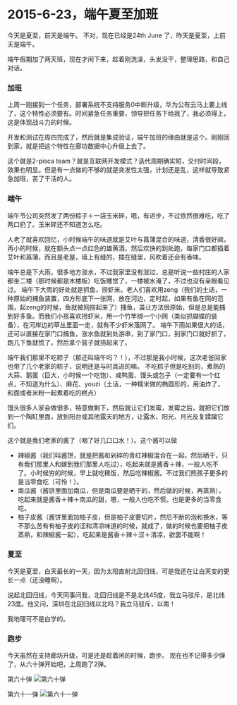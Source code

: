# 2015-6-23，端午夏至加班 #
今天是夏至，前天是端午。
不对，现在已经是24th June 了，昨天是夏至，上前天是端午。

端午假期加了两天班，现在才闲下来，趁着刚洗澡，头发没干，整理思路，和自己对话。

### 加班 ###
上周一刚接到一个任务，部署系统不支持服务0中断升级，华为公有云马上要上线了，这个特性必须要有。时间紧急任务重要，领导把任务下给我了，我必须得上，这是体现战斗力的时候。

开发和测试在周四完成了，然后就是集成验证，端午加班的缘由就是这个。刚刚回到家，就是把这个特性在廊坊数据中心升级上去了。

这个就是2-pisca team？就是互联网开发模式？迭代周期确实短，交付时间段，效果也明显。但是有一点做的不够的就是突发性太强，计划还是乱，这样就导致紧急加班，苦了干活的人。

### 端午 ###
端午节公司突然发了两份粽子＋一袋玉米碎，嗯，有进步，不过依然很难吃，吃了两口扔了。玉米碎还不知道怎么吃。

人老了就喜欢回忆，小时候端午的味道就是艾叶与菖蒲混合的味道，清香很好闻，再小的时候，就在额头点一点红色的雄黄酒，然后欢快的到处跑，每家门口都插着艾叶和菖蒲，而且是老屋，墙上有缝的，插在缝里，风吹着还会有香味。

端午总是下大雨，很多地方涨水，不过我家里没有涨过，总是听说一些村庄的人家都坐二楼（那时候都是木楼板）吃饭睡觉了，一楼被水淹了，不过也没有亲眼看见过。
端午下大雨的好处就是抓鱼，捞虾米。老人们喜欢用zeng（我们的土话，一种原始的捕鱼装置，四方形底下一张网，放在河边，定时起，如果有鱼在网的范围，起zeng的时候，鱼就被网捞起来了）捕鱼，虽让方法很原始，但是总是能捕到好多鱼。而我们小孩喜欢捞虾米，用一个竹竿绑一个小网（类似抓蝴蝶的装备），在河岸边的草丛里面一走，就有不少虾米落网了。
端午下雨如果很大的话，还可以直接在家门口捕鱼，涨水鱼就到处游串，到了家门口，到家门口就好抓了，跑几下鱼就慌了，然后拿个篮子就捞起来了。

端午我们那里不吃粽子（那还叫端午吗？！），不过那是我小时候，这次老爸回家也带了几个老家的粽子，说明还是与时具进的嘛。
不吃粽子但是吃别的，煮熟的大蒜、鹅蛋（巨大，小时候一个吃饱）、咸鸭蛋、馒头或包子（一定要有一个红点，不知道为什么）、麻花、youzi（土话，一种糯米做的椭圆形的，用油炸了，和面或者米粉一起煮着吃的糕点）

馒头很多人家会做很多，特意做剩下，然后就让它们发霉，发霉之后，就把它们放到一个陶缸里面，放到阳台或其他露天的地方，让露水、阳光、月光反复蹂躏它们。

这个就是我们老家的酱了（咽了好几口口水！）。这个酱可以做

- 辣椒酱（我们叫酱饼，就是把酱和剁碎的青红辣椒混合在一起，然后晒干，只有我们那里人和嫁到我们那里人吃过），吃起来就是酱香＋辣，一般人吃不了。小时候穷的时候，早上就吃稀饭，然后吃辣椒酱。不过我们熊孩子更多的是当零食吃（可怜！）。
- 南瓜酱（酱饼里面加南瓜，但是南瓜要是晒干的，然后做的时候，再蒸熟），吃起来就是酱香＋辣＋南瓜的甜，嗯，一般人也吃不惯。也是更多的当零食吃。
- 柚子皮酱（酱饼里面加柚子皮，但是柚子皮要切片，然后不断的泡和换水，等不那么苦有有柚子皮的涩和清凉味道的时候，就成了，做的时候也要把柚子皮蒸熟，和辣椒酱一起），吃起来是酱香＋辣＋涩＋清凉，欲罢不能啊！

### 夏至 ###
今天是夏至，白天最长的一天，因为太阳直射北回归线，可是我还在让白天变的更长一点（还没睡啊）。

说起北回归线，今天同事问我，北回归线是不是北纬45度，我立马驳斥，是北纬23度。他又问，深圳在北回归线以北吗？我立马驳斥，以南！

我地理可不是白学的。

### 跑步 ###
今天虽然在支持廊坊升级，可是还是趁着闲的时候，跑步。
现在也不记得多少弹了，从六十弹开始吧，上周跑了2弹。

第六十弹
![第六十弹](http://t1.qpic.cn/mblogpic/16a42091b51da224f1ae/460)

第六十一弹
![第六十一弹](http://t1.qpic.cn/mblogpic/65a772c1d2f138d71cfc/460)